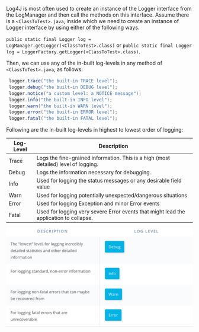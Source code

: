 Log4J is most often used to create an instance of the Logger interface from the LogManager and then call the methods on 
this interface. Assume there is a ```<ClassToTest>.java```, inside which we need to create an instance of Logger 
interface by using either of the following ways.
 
```public static final Logger log = LogManager.getLogger(<ClassToTest>.class)``` or 
```public static final Logger log = LoggerFactory.getLogger(<ClassToTest>.class)```. 

Then, we can use any of the in-built log-levels in any method of ```<ClassToTest>.java```, as follows:
```java
 logger.trace("the built-in TRACE level");
 logger.debug("the built-in DEBUG level");
 logger.notice("a custom level: a NOTICE message");
 logger.info("the built-in INFO level");
 logger.warn("the built-in WARN level");
 logger.error("the built-in ERROR level");
 logger.fatal("the built-in FATAL level");
```

Following are the in-built log-levels in highest to lowest order of logging:

|Log-Level| 	Description                                  |
|---      |---                                               |
|Trace    | 	Logs the fine-grained information. This is a high (most detailed) level of logging.|
|Debug    | 	Logs the information necessary for debugging.|
|Info     |	    Used for logging the status messages or any desirable field value|
|Warn     |	    Used for logging potentially unexpected/dangerous situations|
|Error    | 	Used for logging Exception and minor Error events|
|Fatal    | 	Used for logging very severe Error events that might lead the application to collapse.|

![Alt text](java/log_level.png?raw=true "Log Level")
